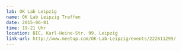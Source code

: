 ```yaml
---
lab: OK Lab Leipzig
name: OK Lab Leipzig Treffen
date: 2015-06-01
time: 19-21 Uhr
location: BIC, Karl-Heine-Str. 99, Leipzig
link-url: http://www.meetup.com/OK-Lab-Leipzig/events/222611299/
---
```

